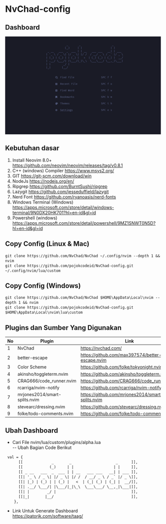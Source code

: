 # NvChad-config

## Dashboard

![home!](img/dashboard.png)

## Kebutuhan dasar

1. Install Neovim 8.0+ https://github.com/neovim/neovim/releases/tag/v0.8.1
2. C++ (windows) Compiler https://www.msys2.org/
3. GIT https://git-scm.com/download/win
4. NodeJs https://nodejs.org/en/
5. Ripgrep https://github.com/BurntSushi/ripgrep
6. Lazygit https://github.com/jesseduffield/lazygit
7. Nerd Font https://github.com/ryanoasis/nerd-fonts
8. Windows Terminal (Windows) https://apps.microsoft.com/store/detail/windows-terminal/9N0DX20HK701?hl=en-id&gl=id
9. Powershell (windows) https://apps.microsoft.com/store/detail/powershell/9MZ1SNWT0N5D?hl=en-id&gl=id

## Copy Config (Linux & Mac)

```
git clone https://github.com/NvChad/NvChad ~/.config/nvim --depth 1 && nvim
git clone https://github.com/pojokcodeid/NvChad-config.git ~/.config/nvim/lua/custom
```

## Copy Config (Windows)

```
git clone https://github.com/NvChad/NvChad $HOME\AppData\Local\nvim --depth 1 && nvim
git clone https://github.com/pojokcodeid/NvChad-config.git $HOME\AppData\Local\nvim\lua\custom
```

## Plugins dan Sumber Yang Digunakan

| No  | Plugin                        | Link                                             |
| --- | ----------------------------- | ------------------------------------------------ |
| 1   | NvChad                        | https://nvchad.com/                              |
| 2   | better-escape                 | https://github.com/max397574/better-escape.nvim  |
| 3   | Color Scheme                  | https://github.com/folke/tokyonight.nvim         |
| 4   | akinsho/toggleterm.nvim       | https://github.com/akinsho/toggleterm.nvim       |
| 5   | CRAG666/code_runner.nvim      | https://github.com/CRAG666/code_runner.nvim      |
| 6   | rcarriga/nvim-notify          | https://github.com/rcarriga/nvim-notify          |
| 7   | mrjones2014/smart-splits.nvim | https://github.com/mrjones2014/smart-splits.nvim |
| 8   | stevearc/dressing.nvim        | https://github.com/stevearc/dressing.nvim        |
| 9   | folke/todo-comments.nvim      | https://github.com/folke/todo-comments.nvim      |

## Ubah Dashboard

- Cari File nvim/lua/custom/plugins/alpha.lua <br>
  -- Ubah Bagian Code Berikut

```
 val = {
      [[             _       _                    _      ]],
      [[            (_)     | |                  | |     ]],
      [[ _ __   ___  _  ___ | | __   ___ ___   __| | ___ ]],
      [[| '_ \ / _ \| |/ _ \| |/ /  / __/ _ \ / _` |/ _ \]],
      [[| |_) | (_) | | (_) |   <  | (_| (_) | (_| |  __/]],
      [[| .__/ \___/| |\___/|_|\_\  \___\___/ \__,_|\___|]],
      [[| |        _/ |                                  ]],
      [[|_|       |__/                                   ]],
    },

```

- Link Untuk Generate Dashboard <br>
  https://patorjk.com/software/taag/
